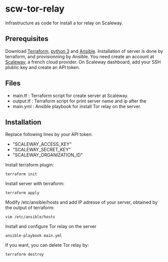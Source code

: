 # scw-tor-relay
Infrastructure as code for install a tor relay on Scaleway.

## Prerequisites
Download [Terraform](https://www.terraform.io), [python 3](https://www.python.org) and [Ansible](https://www.ansible.com). Installation of server is done by terraform, and provisionning by Ansible.
You need create an account at [Scaleway](https://www.scaleway.com/), a french cloud provider. On Scaleway dashboard, add your SSH plublic key and create an API token.

## Files
* main.tf : Terraform script for create server at Scaleway.
* output.tf : Terraform script for print server name and ip after the 
* main.yml : Ansible playbook for install Tor relay on the server.

## Installation

Replace following lines by your API token:
* "SCALEWAY_ACCESS_KEY"
* "SCALEWAY_SECRET_KEY"
* "SCALEWAY_ORGANIZATION_ID"

Install terraform plugin:
```shell
terraform init
```

Install server with terraform:
```shell
terraform apply
```

Modify /etc/ansible/hosts and add IP adresse of your server, obtained by the output of terraform:
```shell
vim /etc/ansible/hosts
```

Install and configure Tor relay on the server
```shell
ansible-playbook main.yml
```

If you want, you can delete Tor relay by:
```shell
terraform destroy
```
